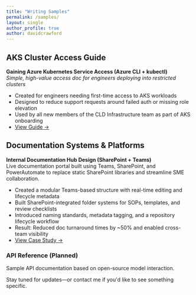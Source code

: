 ```yaml
---
title: "Writing Samples"
permalink: /samples/
layout: single
author_profile: true
author: davidcrawford
---
```


## AKS Cluster Access Guide

**Gaining Azure Kubernetes Service Access (Azure CLI + kubectl)**  
_Simple, high-value access doc for engineers deploying into restricted clusters_

- Created for engineers needing first-time access to AKS workloads
- Designed to reduce support requests around failed auth or missing role elevation
- Used by all new members of the CLD Infrastructure team as part of AKS onboarding
- [View Guide →](/portfolio/samples/aks-access/)

## Documentation Systems & Platforms

**Internal Documentation Hub Design (SharePoint + Teams)**  
Live documentation portal built using Teams, SharePoint, and PowerAutomate to replace static SharePoint libraries and streamline SME collaboration.

- Created a modular Teams-based structure with real-time editing and lifecycle metadata
- Built SharePoint-integrated folder systems for SOPs, templates, and review checklists
- Introduced naming standards, metadata tagging, and a repository lifecycle workflow
- Result: Reduced doc turnaround times by ~50% and enabled cross-team visibility
- [View Case Study →](/portfolio/samples/doc-hub/)

### API Reference (Planned)
Sample API documentation based on open-source model interaction.

Stay tuned for updates—or contact me if you'd like to see something specific.
